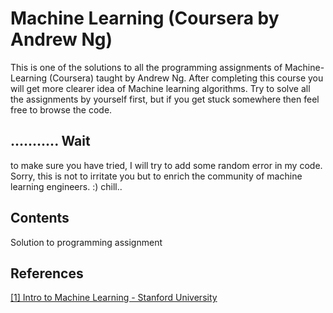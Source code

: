# Machine Learning (Coursera by Andrew Ng)


This is one of the solutions to all the programming assignments of Machine-Learning (Coursera) taught by Andrew Ng. After completing this course you will get more clearer idea of Machine learning algorithms. Try to solve all the assignments by yourself first, but if you get stuck somewhere then feel free to browse the code.

## ........... Wait
to make sure you have tried, I will try to add some random error in my code. Sorry, this is not to irritate you but to enrich the community of machine learning engineers. :)
chill..

## Contents
Solution to programming assignment

## References
[[1] Intro to Machine Learning - Stanford University](https://www.coursera.org/learn/machine-learning)

